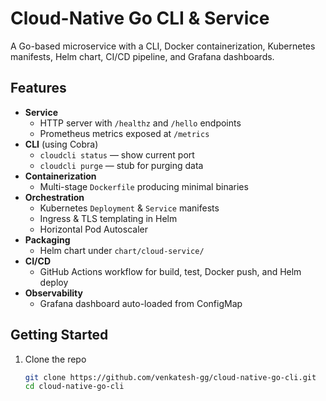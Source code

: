 # Cloud-Native Go CLI & Service

A Go-based microservice with a CLI, Docker containerization, Kubernetes manifests, Helm chart, CI/CD pipeline, and Grafana dashboards.

## Features

- **Service**  
  - HTTP server with `/healthz` and `/hello` endpoints  
  - Prometheus metrics exposed at `/metrics`  
- **CLI** (using Cobra)  
  - `cloudcli status` — show current port  
  - `cloudcli purge` — stub for purging data  
- **Containerization**  
  - Multi-stage `Dockerfile` producing minimal binaries  
- **Orchestration**  
  - Kubernetes `Deployment` & `Service` manifests  
  - Ingress & TLS templating in Helm  
  - Horizontal Pod Autoscaler  
- **Packaging**  
  - Helm chart under `chart/cloud-service/`  
- **CI/CD**  
  - GitHub Actions workflow for build, test, Docker push, and Helm deploy  
- **Observability**  
  - Grafana dashboard auto-loaded from ConfigMap  

## Getting Started

1. Clone the repo  
   ```bash
   git clone https://github.com/venkatesh-gg/cloud-native-go-cli.git
   cd cloud-native-go-cli
